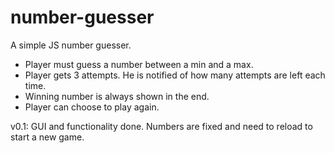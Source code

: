 # number-guesser
A simple JS number guesser.

- Player must guess a number between a min and a max.
- Player gets 3 attempts. He is notified of how many attempts are left each time.
- Winning number is always shown in the end.
- Player can choose to play again.

v0.1: GUI and functionality done. Numbers are fixed and need to reload to start a new game.
